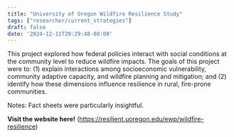 ```yaml
---
title: "University of Oregon Wildfire Resilience Study"
tags: ["researcher/current_strategies"]
draft: false
date: '2024-12-11T20:29:48-08:00'
---
```


This project explored how federal policies interact with social conditions at the community level to reduce wildfire impacts. The goals of this project were to: (1) explain interactions among socioeconomic vulnerability, community adaptive capacity, and wildfire planning and mitigation; and (2) identify how these dimensions influence resilience in rural, fire-prone communities.

Notes: Fact sheets were particularly insightful.

**Visit the website here!** (https://resilient.uoregon.edu/ewp/wildfire-resilience)


